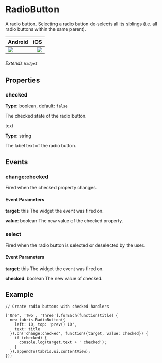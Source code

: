 # RadioButton
A radio button. Selecting a radio button de-selects all its siblings (i.e. all radio buttons within the same parent).

Android |   iOS
:---------  | ---------:
![](file:///android_asset/www/src/images/android/radiobutton.png)  | ![](file:///android_asset/www/src/images/ios/radiobutton.png)

###### Extends `Widget`

## Properties

### checked

**Type:** boolean, default: `false`

The checked state of the radio button.

text

**Type:** string

The label text of the radio button.

## Events

### change:checked

Fired when the checked property changes.

#### Event Parameters

**target**: this
The widget the event was fired on.

**value**: boolean
The new value of the checked property.

### select

Fired when the radio button is selected or deselected by the user.

#### Event Parameters

**target**: this
The widget the event was fired on.

**checked**: boolean
The new value of checked.

## Example
```
// Create radio buttons with checked handlers

['One', 'Two', 'Three'].forEach(function(title) {
  new tabris.RadioButton({
    left: 10, top: 'prev() 10',
    text: title
  }).on('change:checked', function({target, value: checked}) {
    if (checked) {
      console.log(target.text + ' checked');
    }
  }).appendTo(tabris.ui.contentView);
});
```